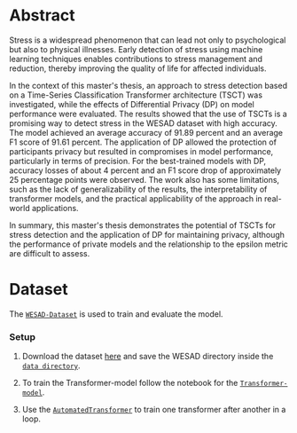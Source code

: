 # Abstract

Stress is a widespread phenomenon that can lead not only to psychological but also to physical illnesses. Early detection of stress using machine learning techniques enables contributions to stress management and reduction, thereby improving the quality of life for affected individuals.

In the context of this master's thesis, an approach to stress detection based on a Time-Series Classification Transformer architecture (TSCT) was investigated, while the effects of Differential Privacy (DP) on model performance were evaluated. The results showed that the use of TSCTs is a promising way to detect stress in the WESAD dataset with high accuracy. The model achieved an average accuracy of 91.89 percent and an average F1 score of 91.61 percent. The application of DP allowed the protection of participants privacy but resulted in compromises in model performance, particularly in terms of precision. For the best-trained models with DP, accuracy losses of about 4 percent and an F1 score drop of approximately 25 percentage points were observed. The work also has some limitations, such as the lack of generalizability of the results, the interpretability of transformer models, and the practical applicability of the approach in real-world applications.

In summary, this master's thesis demonstrates the potential of TSCTs for stress detection and the application of DP for maintaining privacy, although the performance of private models and the relationship to the epsilon metric are difficult to assess.

# Dataset

The [`WESAD-Dataset`](https://dl.acm.org/doi/10.1145/3242969.3242985) is used to train and evaluate the model.


### Setup

1. Download the dataset [here](https://ubicomp.eti.uni-siegen.de/home/datasets/icmi18/) and save the WESAD directory inside the [`data directory`](https://github.com/BDegenkolb/Privacy-Preserving-Stress-Transformer/tree/main/data).

2. To train the Transformer-model follow the notebook for the [`Transformer-model`](https://github.com/BDegenkolb/Privacy-Preserving-Stress-Transformer/blob/main/code/transformer.ipynb).

3. Use the [`AutomatedTransformer`](https://github.com/BDegenkolb/Privacy-Preserving-Stress-Transformer/blob/main/code/AutomatedTransformer.ipynb) to train one transformer after another in a loop.
